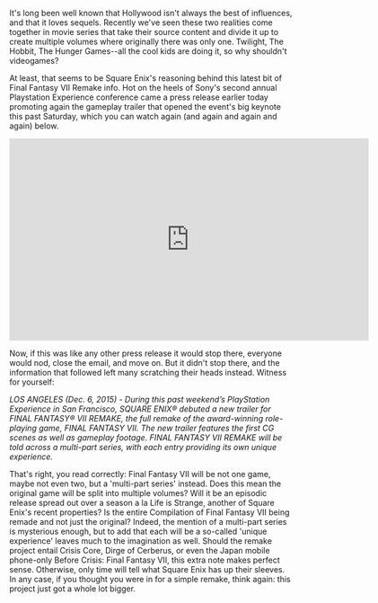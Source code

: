 <!--t Final Fantasy VII Remake to Span More Than One Game t-->
<!--tag 2015,archive,gaming,news,thinkboxly tag-->
<!--image /content/images/final-fantasy-vii-remake-its-huge/Cloud_VS_Sephiroth-1024x576.png image-->
  
It's long been well known that Hollywood isn't always the best of influences, and that it loves sequels. Recently we've seen these two realities come together in movie series that take their source content and divide it up to create multiple volumes where originally there was only one. Twilight, The Hobbit, The Hunger Games--all the cool kids are doing it, so why shouldn't videogames?  
  
At least, that seems to be Square Enix's reasoning behind this latest bit of Final Fantasy VII Remake info. Hot on the heels of Sony's second annual Playstation Experience conference came a press release earlier today promoting again the gameplay trailer that opened the event's big keynote this past Saturday, which you can watch again (and again and again and again) below.  
  

<iframe width="640" height="360" src="https://www.youtube.com/embed/rHDoYM3CVK4" frameborder="0" allowfullscreen></iframe>

  
  
Now, if this was like any other press release it would stop there, everyone would nod, close the email, and move on. But it didn't stop there, and the information that followed left many scratching their heads instead. Witness for yourself:  
  
_LOS ANGELES (Dec. 6, 2015) - During this past weekend’s PlayStation Experience in San Francisco, SQUARE ENIX® debuted a new trailer for FINAL FANTASY® VII REMAKE, the full remake of the award-winning role-playing game, FINAL FANTASY VII. The new trailer features the first CG scenes as well as gameplay footage. FINAL FANTASY VII REMAKE will be told across a multi-part series, with each entry providing its own unique experience._  
  
That's right, you read correctly: Final Fantasy VII will be not one game, maybe not even two, but a 'multi-part series' instead. Does this mean the original game will be split into multiple volumes? Will it be an episodic release spread out over a season a la Life is Strange, another of Square Enix's recent properties? Is the entire Compilation of Final Fantasy VII being remade and not just the original? Indeed, the mention of a multi-part series is mysterious enough, but to add that each will be a so-called 'unique experience' leaves much to the imagination as well. Should the remake project entail Crisis Core, Dirge of Cerberus, or even the Japan mobile phone-only Before Crisis: Final Fantasy VII, this extra note makes perfect sense. Otherwise, only time will tell what Square Enix has up their sleeves. In any case, if you thought you were in for a simple remake, think again: this project just got a whole lot bigger.
